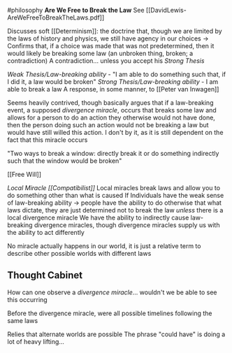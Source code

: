 #philosophy 
**Are We Free to Break the Law**
See [[DavidLewis-AreWeFreeToBreakTheLaws.pdf]]

Discusses soft [[Determinism]]: the doctrine that, though we are limited by the laws of history and physics, we still have agency in our choices
->
Confirms that, if a choice was made that was not predetermined, then it would likely be breaking some law (an unbroken thing, broken; a contradiction)
A contradiction... unless you accept his *Strong Thesis*

*Weak Thesis/Law-breaking ability* - "I am able to do something such that, if I did it, a law would be broken"
*Strong Thesis/Law-breaking ability* - I am able to break a law
A response, in some manner, to [[Peter van Inwagen]]

Seems heavily contrived, though basically argues that if a law-breaking event, a supposed *divergence miracle*, occurs that breaks some law and allows for a person to do an action they otherwise would not have done, then the person doing such an action would not be breaking a law but would have still willed this action. I don't by it, as it is still dependent on the fact that this miracle occurs

"Two ways to break a window: directly break it or do something indirectly such that the window would be broken"

[[Free Will]]

*Local Miracle [[Compatibilist]]*
	Local miracles break laws and allow you to do something other than what is caused
	If 
	Individuals have the weak sense of law-breaking ability -> people have the ability to do otherwise that what laws dictate, they are just determined not to break the law *unless* there is a local divergence miracle
	We have the ability to indirectly cause law-breaking divergence miracles, though divergence miracles supply us with the ability to act differently

No miracle actually happens in our world, it is just a relative term to describe other possible worlds with different laws

## Thought Cabinet
How can one observe a *divergence miracle*... wouldn't we be able to see this occurring

Before the divergence miracle, were all possible timelines following the same laws

Relies that alternate worlds are possible
	The phrase "could have" is doing a lot of heavy lifting...


